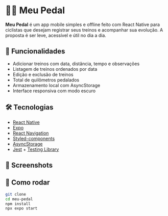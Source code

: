 # 🚴‍♀️ Meu Pedal

**Meu Pedal** é um app mobile simples e offline feito com React Native para ciclistas que desejam registrar seus treinos e acompanhar sua evolução. A proposta é ser leve, acessível e útil no dia a dia.

## 📱 Funcionalidades
- Adicionar treinos com data, distância, tempo e observações
- Listagem de treinos ordenados por data
- Edição e exclusão de treinos
- Total de quilômetros pedalados
- Armazenamento local com AsyncStorage
- Interface responsiva com modo escuro

## 🛠️ Tecnologias
- [React Native](https://reactnative.dev/)
- [Expo](https://expo.dev/)
- [React Navigation](https://reactnavigation.org/)
- [Styled-components](https://styled-components.com/)
- [AsyncStorage](https://docs.expo.dev/versions/latest/sdk/async-storage/)
- [Jest](https://jestjs.io/) + [Testing Library](https://testing-library.com/docs/react-native-testing-library/intro/)

## 📸 Screenshots

## 🚀 Como rodar
```bash
git clone 
cd meu-pedal
npm install
npx expo start